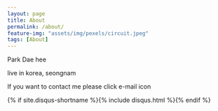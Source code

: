 ```yaml
---
layout: page
title: About
permalink: /about/
feature-img: "assets/img/pexels/circuit.jpeg"
tags: [About]
---
```


Park Dae hee

live in korea, seongnam

If you want to contact me please click e-mail icon


{% if site.disqus-shortname %}{% include disqus.html %}{% endif %}

 
